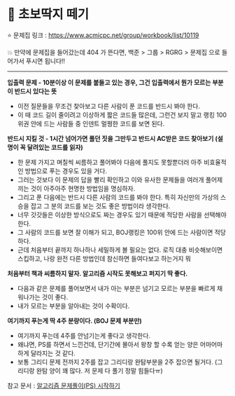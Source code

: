 # 🧯 초보딱지 떼기

⭐ 문제집 링크 : https://www.acmicpc.net/group/workbook/list/10119

💥 만약에 문제집을 들어갔는데 404 가 뜬다면, 백준 > 그룹 > RGRG > 문제집 으로 들어가서 푸시면 됩니다!!

----

**입출력 문제 - 10분이상 이 문제를 붙들고 있는 경우, 그건 입출력에서 뭔가 모르는 부분이 반드시 있다는 뜻**
- 이전 질문들을 무조건 찾아보고 다른 사람이 푼 코드를 반드시 봐야 한다.
- 이 때 코드 길이 줄이려고 이상하게 짧은 코드들 많은데, 그런건 보지 말고 랭킹 100위권 안에 드는 사람들 중 인덴트 멀쩡한 코드를 보면 된다.

**반드시 지킬 것 - 1시간 넘어가면 풀던 짓을 그만두고 반드시 AC받은 코드 찾아보기 (설명이 꼭 달려있는 코드를 읽자)**
- 한 문제 가지고 며칠씩 씨름하고 풀어봐야 다음에 풀지도 못할뿐더러 아주 비효율적인 방법으로 푸는 경우도 있을 거다.
- 그러는 것보다 이 문제의 답을 빨리 확인하고 이와 유사한 문제들을 여러개 풀어제끼는 것이 아주아주 현명한 방법임을 명심하자.
- 그리고 푼 다음에는 반드시 다른 사람의 코드를 봐야 한다. 특히 자신만의 가상의 스승을 잡고 그 분의 코드를 보는 것도 좋은 방법이라 생각한다.
- 너무 갓갓들은 이상한 방식으로도 짜는 경우도 있기 때문에 적당한 사람을 선택해야 한다.
- 그 사람의 코드를 보면 잘 이해가 되고, BOJ랭킹은 100위 안에 드는 사람이면 적당하다.
- 근데 처음부터 끝까지 하나하나 세밀하게 볼 필요는 없다. 로직 대충 비슷해보이면 스킵하고, 나랑 완전 다른 방법인데 참신하면 들여다보고 하는거지 뭐

**처음부터 책과 씨름하지 말자. 알고리즘 시작도 못해보고 퍼지기 딱 좋다.**
- 다음과 같은 문제를 풀어보면서 내가 아는 부분은 넘기고 모르는 부분을 빠르게 채워나가는 것이 좋다.
- 내가 모르는 부분을 알아내는 것이 수확이다.

**여기까지 푸는게 딱 4주 분량이다. (BOJ 문제 부분만)**
- 여기까지 푸는데 4주를 안넘기는게 좋다고 생각한다. 
- 왜냐면, PS를 하면서 느낀건데, 단기간에 몰아서 왕창 할 수록 얻는 양은 어마어마하게 달라지는 것 같다.
- 보통 그리디 문제 전까지 2주를 잡고 그리디랑 완탐부분을 2주 잡으면 될거다. (그리디랑 완탐 양이 꽤 많다. 저 문제 다 풀기 정말 힘들다ㅠ)


참고 문서 : [알고리즘 문제풀이(PS) 시작하기](https://plzrun.tistory.com/entry/%EC%95%8C%EA%B3%A0%EB%A6%AC%EC%A6%98-%EB%AC%B8%EC%A0%9C%ED%92%80%EC%9D%B4PS-%EC%8B%9C%EC%9E%91%ED%95%98%EA%B8%B0)
